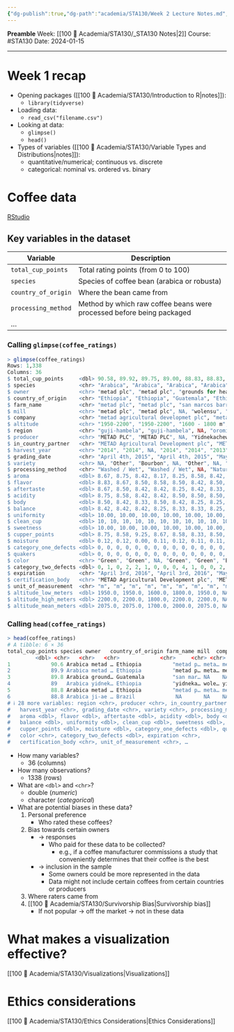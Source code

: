 ```yaml
---
{"dg-publish":true,"dg-path":"academia/STA130/Week 2 Lecture Notes.md","permalink":"/academia/sta-130/week-2-lecture-notes/","created":"2024-01-15T22:38:37.596-05:00","updated":"2024-01-17T12:41:04.623-05:00"}
---
```


**Preamble**
Week: [[100 📒 Academia/STA130/_STA130 Notes\|2]]
Course: #STA130
Date: 2024-01-15

---
# Week 1 recap

- Opening packages ([[100 📒 Academia/STA130/Introduction to R\|notes]]):
	- `library(tidyverse)`
- Loading data:
	- `read_csv("filename.csv")`
- Looking at data:
	- `glimpse()`
	- `head()`
- Types of variables ([[100 📒 Academia/STA130/Variable Types and Distributions\|notes]]):
	- quantitative/numerical; continuous vs. discrete
	- categorical: nominal vs. ordered vs. binary

# Coffee data

[RStudio](https://r.datatools.utoronto.ca/user/rach.deng@mail.utoronto.ca/rstudio/)

## Key variables in the dataset

| Variable | Description |
| ---- | ---- |
| `total_cup_points` | Total rating points (from 0 to 100) |
| `species` | Species of coffee bean (arabica or robusta) |
| `country_of_origin` | Where the bean came from |
| `processing_method` | Method by which raw coffee beans were processed before being packaged |
| … ||

### Calling `glimpse(coffee_ratings)`

```r
> glimpse(coffee_ratings)
Rows: 1,338
Columns: 36
$ total_cup_points     <dbl> 90.58, 89.92, 89.75, 89.00, 88.83, 88.83, 88.75…
$ species              <chr> "Arabica", "Arabica", "Arabica", "Arabica", "Ar…
$ owner                <chr> "metad plc", "metad plc", "grounds for health a…
$ country_of_origin    <chr> "Ethiopia", "Ethiopia", "Guatemala", "Ethiopia"…
$ farm_name            <chr> "metad plc", "metad plc", "san marcos barrancas…
$ mill                 <chr> "metad plc", "metad plc", NA, "wolensu", "metad…
$ company              <chr> "metad agricultural developmet plc", "metad agr…
$ altitude             <chr> "1950-2200", "1950-2200", "1600 - 1800 m", "180…
$ region               <chr> "guji-hambela", "guji-hambela", NA, "oromia", "…
$ producer             <chr> "METAD PLC", "METAD PLC", NA, "Yidnekachew Dabe…
$ in_country_partner   <chr> "METAD Agricultural Development plc", "METAD Ag…
$ harvest_year         <chr> "2014", "2014", NA, "2014", "2014", "2013", "20…
$ grading_date         <chr> "April 4th, 2015", "April 4th, 2015", "May 31st…
$ variety              <chr> NA, "Other", "Bourbon", NA, "Other", NA, "Other…
$ processing_method    <chr> "Washed / Wet", "Washed / Wet", NA, "Natural / …
$ aroma                <dbl> 8.67, 8.75, 8.42, 8.17, 8.25, 8.58, 8.42, 8.25,…
$ flavor               <dbl> 8.83, 8.67, 8.50, 8.58, 8.50, 8.42, 8.50, 8.33,…
$ aftertaste           <dbl> 8.67, 8.50, 8.42, 8.42, 8.25, 8.42, 8.33, 8.50,…
$ acidity              <dbl> 8.75, 8.58, 8.42, 8.42, 8.50, 8.50, 8.50, 8.42,…
$ body                 <dbl> 8.50, 8.42, 8.33, 8.50, 8.42, 8.25, 8.25, 8.33,…
$ balance              <dbl> 8.42, 8.42, 8.42, 8.25, 8.33, 8.33, 8.25, 8.50,…
$ uniformity           <dbl> 10.00, 10.00, 10.00, 10.00, 10.00, 10.00, 10.00…
$ clean_cup            <dbl> 10, 10, 10, 10, 10, 10, 10, 10, 10, 10, 10, 10,…
$ sweetness            <dbl> 10.00, 10.00, 10.00, 10.00, 10.00, 10.00, 10.00…
$ cupper_points        <dbl> 8.75, 8.58, 9.25, 8.67, 8.58, 8.33, 8.50, 9.00,…
$ moisture             <dbl> 0.12, 0.12, 0.00, 0.11, 0.12, 0.11, 0.11, 0.03,…
$ category_one_defects <dbl> 0, 0, 0, 0, 0, 0, 0, 0, 0, 0, 0, 0, 0, 0, 0, 0,…
$ quakers              <dbl> 0, 0, 0, 0, 0, 0, 0, 0, 0, 0, 0, 0, 0, 0, 0, 0,…
$ color                <chr> "Green", "Green", NA, "Green", "Green", "Bluish…
$ category_two_defects <dbl> 0, 1, 0, 2, 2, 1, 0, 0, 0, 4, 1, 0, 0, 2, 2, 0,…
$ expiration           <chr> "April 3rd, 2016", "April 3rd, 2016", "May 31st…
$ certification_body   <chr> "METAD Agricultural Development plc", "METAD Ag…
$ unit_of_measurement  <chr> "m", "m", "m", "m", "m", "m", "m", "m", "m", "m…
$ altitude_low_meters  <dbl> 1950.0, 1950.0, 1600.0, 1800.0, 1950.0, NA, NA,…
$ altitude_high_meters <dbl> 2200.0, 2200.0, 1800.0, 2200.0, 2200.0, NA, NA,…
$ altitude_mean_meters <dbl> 2075.0, 2075.0, 1700.0, 2000.0, 2075.0, NA, NA,…
```

### Calling `head(coffee_ratings)`

```r
> head(coffee_ratings)
# A tibble: 6 × 36
total_cup_points species owner   country_of_origin farm_name mill  company altitude
		 <dbl> <chr>   <chr>   <chr>             <chr>     <chr> <chr>   <chr>   
1             90.6 Arabica metad … Ethiopia          "metad p… meta… metad … 1950-22…
2             89.9 Arabica metad … Ethiopia          "metad p… meta… metad … 1950-22…
3             89.8 Arabica ground… Guatemala         "san mar… NA    NA      1600 - …
4             89   Arabica yidnek… Ethiopia          "yidneka… wole… yidnek… 1800-22…
5             88.8 Arabica metad … Ethiopia          "metad p… meta… metad … 1950-22…
6             88.8 Arabica ji-ae … Brazil             NA       NA    NA      NA      
# ℹ 28 more variables: region <chr>, producer <chr>, in_country_partner <chr>,
#   harvest_year <chr>, grading_date <chr>, variety <chr>, processing_method <chr>,
#   aroma <dbl>, flavor <dbl>, aftertaste <dbl>, acidity <dbl>, body <dbl>,
#   balance <dbl>, uniformity <dbl>, clean_cup <dbl>, sweetness <dbl>,
#   cupper_points <dbl>, moisture <dbl>, category_one_defects <dbl>, quakers <dbl>,
#   color <chr>, category_two_defects <dbl>, expiration <chr>,
#   certification_body <chr>, unit_of_measurement <chr>, …
```

- How many variables?
	- 36 (columns)
- How many observations?
	- 1338 (rows)
- What are `<dbl>` and `<chr>`?
	- double (*numeric*)
	- character (*categorical*)
- What are potential biases in these data?
	1. Personal preference
		- Who rated these coffees?
	2. Bias towards certain owners
		- → responses
			- Who paid for these data to be collected?
				- e.g., if a coffee manufacturer commissions a study that conveniently determines that their coffee is the best
		- → inclusion in the sample
			- Some owners could be more represented in the data
			- Data might not include certain coffees from certain countries or producers
	3. Where raters came from
	4. [[100 📒 Academia/STA130/Survivorship Bias\|Survivorship bias]]
		- If not popular → off the market → not in these data

# What makes a visualization effective?

[[100 📒 Academia/STA130/Visualizations\|Visualizations]]

# Ethics considerations

[[100 📒 Academia/STA130/Ethics Considerations\|Ethics Considerations]]
